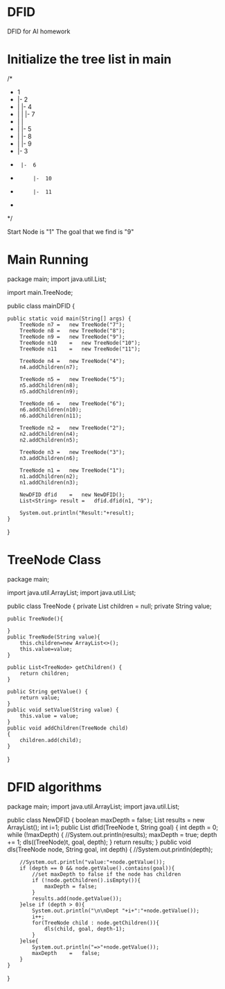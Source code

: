 # DFID
DFID for AI homework

# Initialize the tree list in main
/*
 * 	1
 * 	|-	2
 * 	|	|-	4
 * 	|	|	|-	7
 * 	|	|	
 * 	|	|-	5
 * 	|		|-	8
 * 	|		|-	9
 * 	|-	3
 * 		|-	6
 * 			|-	10
 * 			|-	11
 * 
 */

Start Node is "1"
The goal that we find is "9"


# Main Running
package main;
import java.util.List;

import main.TreeNode;

public class mainDFID {
	
	public static void main(String[] args) {
		TreeNode n7	=	new TreeNode("7");
		TreeNode n8	=	new TreeNode("8");
		TreeNode n9	=	new TreeNode("9");
		TreeNode n10	=	new TreeNode("10");
		TreeNode n11	=	new TreeNode("11");
		
		TreeNode n4	=	new TreeNode("4");
		n4.addChildren(n7);

		TreeNode n5	=	new TreeNode("5");
		n5.addChildren(n8);
		n5.addChildren(n9);
		
		TreeNode n6	=	new TreeNode("6");
		n6.addChildren(n10);
		n6.addChildren(n11);
		
		TreeNode n2	=	new TreeNode("2");
		n2.addChildren(n4);
		n2.addChildren(n5);
		
		TreeNode n3 =	new TreeNode("3");
		n3.addChildren(n6);
		
		TreeNode n1 =	new TreeNode("1");
		n1.addChildren(n2);
		n1.addChildren(n3);
		
		NewDFID dfid	=	new NewDFID();
		List<String> result	=	dfid.dfid(n1, "9");
		
		System.out.println("Result:"+result);
	}
}

# TreeNode Class
package main;

import java.util.ArrayList;
import java.util.List;

public class TreeNode {
	private List<TreeNode> children = null;
    private String value;
    
    public TreeNode(){
    	
    }
    public TreeNode(String value){
    	this.children=new ArrayList<>();
    	this.value=value;
    }
    
	public List<TreeNode> getChildren() {
		return children;
	}
	
	public String getValue() {
		return value;
	}
	public void setValue(String value) {
		this.value = value;
	}
	public void addChildren(TreeNode child)
    {
        children.add(child);
    }

}


# DFID algorithms
package main;
import java.util.ArrayList;
import java.util.List;

public class NewDFID {
	boolean maxDepth = false;
	List<String> results = new ArrayList<String>();
	int i=1;
	public List<String> dfid(TreeNode t, String goal)
	{
		int depth = 0;
		while (!maxDepth)
		{
			//System.out.println(results);
			maxDepth = true;
			depth += 1;
			dls((TreeNode)t, goal, depth);
		}
		return results;
	}
	public void dls(TreeNode node, String goal, int depth)
	{
		//System.out.println(depth);
		
		//System.out.println("value:"+node.getValue());
		if (depth == 0 && node.getValue().contains(goal)){
			//set maxDepth to false if the node has children
			if (!node.getChildren().isEmpty()){
				maxDepth = false;
			}
			results.add(node.getValue());
		}else if (depth > 0){
			System.out.println("\n\nDept "+i+":"+node.getValue());
			i++;
			for(TreeNode child : node.getChildren()){
				dls(child, goal, depth-1);
			}
		}else{
			System.out.println("=>"+node.getValue());
			maxDepth	=	false;
		}
	}
}


